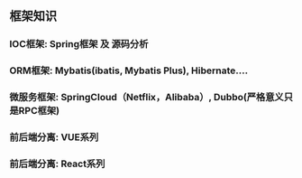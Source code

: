 ## 框架知识

### IOC框架: Spring框架 及 源码分析

### ORM框架: Mybatis(ibatis, Mybatis Plus), Hibernate....

### 微服务框架: SpringCloud（Netflix，Alibaba）, Dubbo(严格意义只是RPC框架)

### 前后端分离: VUE系列

### 前后端分离: React系列


